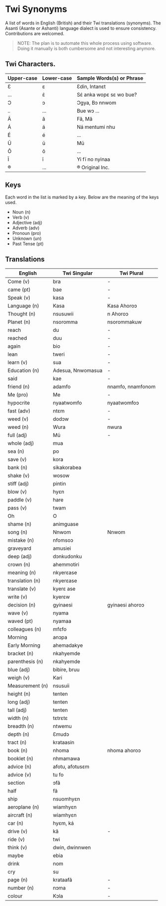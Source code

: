 # Twi Synonyms

A list of words in English (British) and their Twi translations (synonyms). The Asanti (Asante or Ashanti) language dialect is used to ensure consistency. Contributions are welcomed.

> NOTE: The plan is to automate this whole process using software. Doing it manually is both cumbersome and not interesting anymore. 

## Twi Characters.

Upper-case | Lower-case | Sample Words(s) or Phrase
-- | -- | --
Ɛ | ɛ | Ɛdin, Intanɛt
... | έ | Sέ anka wopɛ sɛ wo bue?
Ɔ | ɔ | Ɔgya, Bɔ nnwom
..| ... | Bue wɔ ...
Ã | ã | Fã, Mã
Á | á | Ná mentumi nhu
É | é | ...
Ũ | ũ | Mũ
Õ | õ | ...
Ĩ | ĩ | Yi fĩ no nyinaa
® | ... | ® Original Inc.

## Keys

Each word in the list is marked by a key. Below are the meaning of the keys used.

* Noun (n)
* Verb (v)
* Adjective (adj)
* Adverb (adv)
* Pronoun (pro)
* Unknown (un)
* Past Tense (pt)

## Translations

English         | Twi Singular      | Twi Plural
--------------- | ----------------- | -----------------
Come (v)        | bra               | -
came (pt)       | bae               | -
Speak (v)       | kasa              | -
Language (n)    | Kasa              | Kasa Ahoroɔ
Thought (n)     | nsusuwii          | n Ahoroɔ
Planet (n)      | nsoromma          | nsorommakuw
reach           | du                | -
reached         | duu               | -
again           | bio               | -
lean            | tweri             | -
learn (v)       | sua               | -
Education (n)   | Adesua, Nnwomasua | -
said            | kae               | -
friend (n)      | adamfo            | nnamfo, nnamfonom
Me (pro)        | Me                | -
hypocrite       | nyaatwomfo        | nyaatwomfoɔ
fast (adv)      | ntɛm              | -
weed (v)        | dodɔw             | -
weed (n)        | Wura              | nwura
full (adj)      | Mũ                | -
whole (adj)     | mua               |
sea (n)         | po                |
save (v)        | kora              |
bank (n)        | sikakorabea       |
shake (v)       | wosow             |
stiff (adj)     | pintin            |
blow (v)        | hyɛn              |
paddle (v)      | hare              |
pass (v)        | twam              |
Oh              | O                 |
shame (n)       | animguase         |
song (n)        | Nnwom             | Nnwom
mistake (n)     | nfomsoɔ           |
graveyard       | amusiei           |
deep (adj)      | dɔnkudonku        |
crown (n)       | ahemmotiri        |
meaning (n)     | nkyerɛase         |
translation (n) | nkyerɛase         |
translate (v)   | kyerɛ ase         |
write (v)       | kyerɛw            |
decision (n)    | gyinaesi          | gyinaesi ahoroɔ
wave (v)        | nyama             |
waved (pt)      | nyamaa            |
colleagues (n)  | mfɛfo             |
Morning         | anɔpa             |
Early Morning   | ahemadakye        |
bracket (n)     | nkahyemde         |
parenthesis (n) | nkahyemde         |
blue (adj)      | bibire, bruu      |
weigh (v)       | Kari              |
Measurement (n) | nsusuii           |
height (n)      | tenten            |
long (adj)      | tenten            |
tall (adj)      | tenten            |
width (n)       | tɛtrɛtɛ           |
breadth (n)     | ntwemu            |
depth (n)       | Ɛmudɔ             |
tract (n)       | krataasin         |
book (n)        | nhoma             | nhoma ahoroɔ
booklet (n)     | nhmamawa          |
advice (n)      | afotu, afotusɛm   |
advice (v)      | tu fo             |
section         | ɔfã              |
half            | fã               |
ship            | nsuomhyɛn         |
aeroplane (n)   | wiamhyɛn          |
aircraft (n)    | wiamhyɛn          |
car (n)         | hyɛm, ká          |
drive (v)       | kã               | -
ride (v)        | twi               |
think (v)       | dwin, dwinnwen    |
maybe           | ebia              |
drink           | nom               |
cry             | su                |
page (n)        | krataafã         | -
number (n)      | nɔma              | -
colour          | Kɔla              | -
